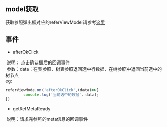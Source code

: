 <a name="Zzy9T"></a>
## model获取
获取参照弹出框对应的referViewModel请参考[这里](https://www.yuque.com/gpgy5k/ucf/vs2ccq#ArvUN)
<a name="18taZ"></a>
## 事件

- afterOkClick 

 说明： 点击确认框后的回调事件<br /> 参数：data：在表参照、树表参照返回选中行数据，在树参照中返回当前选中的树节点<br />eg:

```javascript
referViewMode.on('afterOkClick',(data)=>{
		console.log('当前选中的数据'，data);
})
```

- getRefMetaReady

 说明：请求完参照的meta信息的回调事件<br />